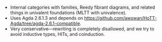 + Internal categories with families, Reedy fibrant diagrams, and related things in univalent foundations (MLTT with univalence).
+ Uses Agda 2.6.1.3 and depends on <https://github.com/awswan/HoTT-Agda/tree/agda-2.6.1-compatible>.
+ Very conservative—rewriting is completely disallowed, and we try to avoid inductive types, HITs, and coinduction.
